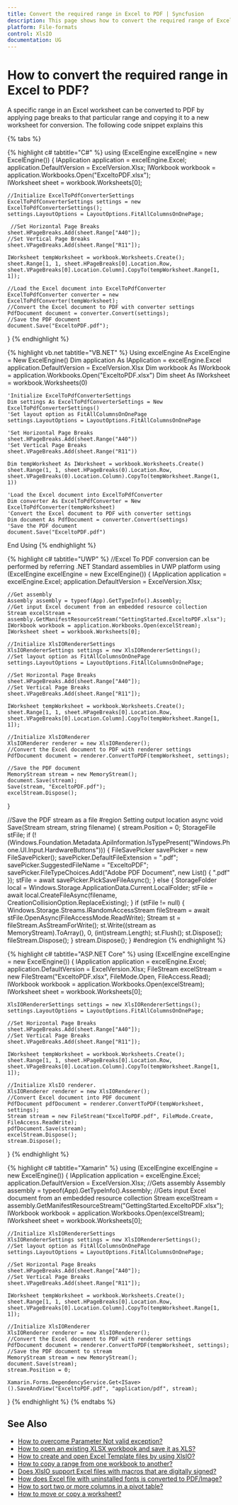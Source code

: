 ```yaml
---
title: Convert the required range in Excel to PDF | Syncfusion
description: This page shows how to convert the required range of Excel to PDF using the Syncfusion .NET Excel library (XlsIO).
platform: File-formats
control: XlsIO
documentation: UG
---
```


# How to convert the required range in Excel to PDF?

A specific range in an Excel worksheet can be converted to PDF by applying page breaks to that particular range and copying it to a new worksheet for conversion. The following code snippet explains this

{% tabs %}  

{% highlight c# tabtitle="C#" %}
using (ExcelEngine excelEngine = new ExcelEngine())
{
    IApplication application = excelEngine.Excel;
    application.DefaultVersion = ExcelVersion.Xlsx;
    IWorkbook workbook = application.Workbooks.Open("ExceltoPDF.xlsx");              
    IWorksheet sheet = workbook.Worksheets[0];

    //Initialize ExcelToPdfConverterSettings
    ExcelToPdfConverterSettings settings = new ExcelToPdfConverterSettings();
    settings.LayoutOptions = LayoutOptions.FitAllColumnsOnOnePage;
                             
     //Set Horizontal Page Breaks
    sheet.HPageBreaks.Add(sheet.Range["A40"]);
    //Set Vertical Page Breaks
    sheet.VPageBreaks.Add(sheet.Range["R11"]);

    IWorksheet tempWorksheet = workbook.Worksheets.Create();
    sheet.Range[1, 1, sheet.HPageBreaks[0].Location.Row, sheet.VPageBreaks[0].Location.Column].CopyTo(tempWorksheet.Range[1, 1]);

    //Load the Excel document into ExcelToPdfConverter
    ExcelToPdfConverter converter = new ExcelToPdfConverter(tempWorksheet);
    //Convert the Excel document to PDF with converter settings
    PdfDocument document = converter.Convert(settings);
    //Save the PDF document
    document.Save("ExceltoPDF.pdf");
}
{% endhighlight %}

{% highlight vb.net tabtitle="VB.NET" %}
Using excelEngine As ExcelEngine = New ExcelEngine()
    Dim application As IApplication = excelEngine.Excel
    application.DefaultVersion = ExcelVersion.Xlsx
    Dim workbook As IWorkbook = application.Workbooks.Open("ExceltoPDF.xlsx")
    Dim sheet As IWorksheet = workbook.Worksheets(0)

    'Initialize ExcelToPdfConverterSettings
    Dim settings As ExcelToPdfConverterSettings = New ExcelToPdfConverterSettings()
    'Set layout option as FitAllColumnsOnOnePage
    settings.LayoutOptions = LayoutOptions.FitAllColumnsOnOnePage

    'Set Horizontal Page Breaks
    sheet.HPageBreaks.Add(sheet.Range("A40"))
    'Set Vertical Page Breaks
    sheet.VPageBreaks.Add(sheet.Range("R11"))

    Dim tempWorksheet As IWorksheet = workbook.Worksheets.Create()
    sheet.Range(1, 1, sheet.HPageBreaks(0).Location.Row, sheet.VPageBreaks(0).Location.Column).CopyTo(tempWorksheet.Range(1, 1))

    'Load the Excel document into ExcelToPdfConverter
    Dim converter As ExcelToPdfConverter = New ExcelToPdfConverter(tempWorksheet)
    'Convert the Excel document to PDF with converter settings
    Dim document As PdfDocument = converter.Convert(settings)
    'Save the PDF document
    document.Save("ExceltoPDF.pdf")
End Using
{% endhighlight %}

{% highlight c# tabtitle="UWP" %}
//Excel To PDF conversion can be performed by referring .NET Standard assemblies in UWP platform
using (ExcelEngine excelEngine = new ExcelEngine())
{
    IApplication application = excelEngine.Excel;
    application.DefaultVersion = ExcelVersion.Xlsx;
	
    //Get assembly
    Assembly assembly = typeof(App).GetTypeInfo().Assembly;
    //Get input Excel document from an embedded resource collection
    Stream excelStream = assembly.GetManifestResourceStream("GettingStarted.ExceltoPDF.xlsx");              
    IWorkbook workbook = application.Workbooks.Open(excelStream);
    IWorksheet sheet = workbook.Worksheets[0];

    //Initialize XlsIORendererSettings
    XlsIORendererSettings settings = new XlsIORendererSettings();
    //Set layout option as FitAllColumnsOnOnePage
    settings.LayoutOptions = LayoutOptions.FitAllColumnsOnOnePage;

    //Set Horizontal Page Breaks
    sheet.HPageBreaks.Add(sheet.Range["A40"]);
    //Set Vertical Page Breaks
    sheet.VPageBreaks.Add(sheet.Range["R11"]);

    IWorksheet tempWorksheet = workbook.Worksheets.Create();
    sheet.Range[1, 1, sheet.HPageBreaks[0].Location.Row, sheet.VPageBreaks[0].Location.Column].CopyTo(tempWorksheet.Range[1, 1]);

    //Initialize XlsIORenderer
    XlsIORenderer renderer = new XlsIORenderer();
    //Convert the Excel document to PDF with renderer settings
    PdfDocument document = renderer.ConvertToPDF(tempWorksheet, settings);

    //Save the PDF document
    MemoryStream stream = new MemoryStream();
    document.Save(stream);
    Save(stream, "ExceltoPDF.pdf");
    excelStream.Dispose();
}

//Save the PDF stream as a file
#region Setting output location
async void Save(Stream stream, string filename)
{
    stream.Position = 0;
    StorageFile stFile;
    if (!(Windows.Foundation.Metadata.ApiInformation.IsTypePresent("Windows.Phone.UI.Input.HardwareButtons")))
    {
         FileSavePicker savePicker = new FileSavePicker();
         savePicker.DefaultFileExtension = ".pdf";
         savePicker.SuggestedFileName = "ExceltoPDF";
         savePicker.FileTypeChoices.Add("Adobe PDF Document", new List<string>() { ".pdf" });
         stFile = await savePicker.PickSaveFileAsync();
    }
    else
    {
         StorageFolder local = Windows.Storage.ApplicationData.Current.LocalFolder;
         stFile = await local.CreateFileAsync(filename, CreationCollisionOption.ReplaceExisting);
    }
    if (stFile != null)
    {
         Windows.Storage.Streams.IRandomAccessStream fileStream = await stFile.OpenAsync(FileAccessMode.ReadWrite);
         Stream st = fileStream.AsStreamForWrite();
         st.Write((stream as MemoryStream).ToArray(), 0, (int)stream.Length);
         st.Flush();
         st.Dispose();
         fileStream.Dispose();
    }
    stream.Dispose();
}
#endregion
{% endhighlight %}

{% highlight c# tabtitle="ASP.NET Core" %}
using (ExcelEngine excelEngine = new ExcelEngine())
{
    IApplication application = excelEngine.Excel;
	application.DefaultVersion = ExcelVersion.Xlsx;
    FileStream excelStream = new FileStream("ExceltoPDF.xlsx", FileMode.Open, FileAccess.Read);
    IWorkbook workbook = application.Workbooks.Open(excelStream);
    IWorksheet sheet = workbook.Worksheets[0];

    XlsIORendererSettings settings = new XlsIORendererSettings();
    settings.LayoutOptions = LayoutOptions.FitAllColumnsOnOnePage;

    //Set Horizontal Page Breaks
    sheet.HPageBreaks.Add(sheet.Range["A40"]);
    //Set Vertical Page Breaks
    sheet.VPageBreaks.Add(sheet.Range["R11"]);

    IWorksheet tempWorksheet = workbook.Worksheets.Create();
    sheet.Range[1, 1, sheet.HPageBreaks[0].Location.Row, sheet.VPageBreaks[0].Location.Column].CopyTo(tempWorksheet.Range[1, 1]);

    //Initialize XlsIO renderer.
    XlsIORenderer renderer = new XlsIORenderer();
    //Convert Excel document into PDF document
    PdfDocument pdfDocument = renderer.ConvertToPDF(tempWorksheet, settings);
    Stream stream = new FileStream("ExcelToPDF.pdf", FileMode.Create, FileAccess.ReadWrite);
    pdfDocument.Save(stream);
    excelStream.Dispose();
    stream.Dispose();

}
{% endhighlight %}

{% highlight c# tabtitle="Xamarin" %}
using (ExcelEngine excelEngine = new ExcelEngine())
{
    IApplication application = excelEngine.Excel;
    application.DefaultVersion = ExcelVersion.Xlsx;
    //Gets assembly
    Assembly assembly = typeof(App).GetTypeInfo().Assembly;
    //Gets input Excel document from an embedded resource collection
    Stream excelStream = assembly.GetManifestResourceStream("GettingStarted.ExceltoPDF.xlsx");
    IWorkbook workbook = application.Workbooks.Open(excelStream);
    IWorksheet sheet = workbook.Worksheets[0];

    //Initialize XlsIORendererSettings
    XlsIORendererSettings settings = new XlsIORendererSettings();
    //Set layout option as FitAllColumnsOnOnePage
    settings.LayoutOptions = LayoutOptions.FitAllColumnsOnOnePage;

    //Set Horizontal Page Breaks
    sheet.HPageBreaks.Add(sheet.Range["A40"]);
    //Set Vertical Page Breaks
    sheet.VPageBreaks.Add(sheet.Range["R11"]);

    IWorksheet tempWorksheet = workbook.Worksheets.Create();
    sheet.Range[1, 1, sheet.HPageBreaks[0].Location.Row, sheet.VPageBreaks[0].Location.Column].CopyTo(tempWorksheet.Range[1, 1]);

    //Initialize XlsIORenderer
    XlsIORenderer renderer = new XlsIORenderer();
    //Convert the Excel document to PDF with renderer settings
    PdfDocument document = renderer.ConvertToPDF(tempWorksheet, settings);
    //Save the PDF document to stream
    MemoryStream stream = new MemoryStream();
    document.Save(stream);
    stream.Position = 0;

    Xamarin.Forms.DependencyService.Get<ISave>().SaveAndView("ExceltoPDF.pdf", "application/pdf", stream);
}
{% endhighlight %}
{% endtabs %}  

## See Also

* [How to overcome Parameter Not valid exception?](reason-for-parameter-not-valid-exception-when-converting-exceltopdf-with-custompapersize)
* [How to open an existing XLSX workbook and save it as XLS?](how-to-open-an-existing-xlsx-workbook-and-save-it-as-xls)
* [How to create and open Excel Template files by using XlsIO?](how-to-create-and-open-excel-template-files-by-using-xlsio)
* [How to copy a range from one workbook to another?](how-to-copy-a-range-from-one-workbook-to-another)
* [Does XlsIO support Excel files with macros that are digitally signed?](does-xlsio-support-excel-files-with-macros-that-are-digitally-signed)
* [How does Excel file with uninstalled fonts is converted to PDF/Image?](how-does-excel-file-with-uninstalled-fonts-is-converted-to-pdf-image)
* [How to sort two or more columns in a pivot table?](how-to-sort-two-or-more-columns-in-a-pivot-table)
* [How to move or copy a worksheet?](https://help.syncfusion.com/file-formats/xlsio/working-with-excel-worksheet#move-or-copy-a-worksheet)

